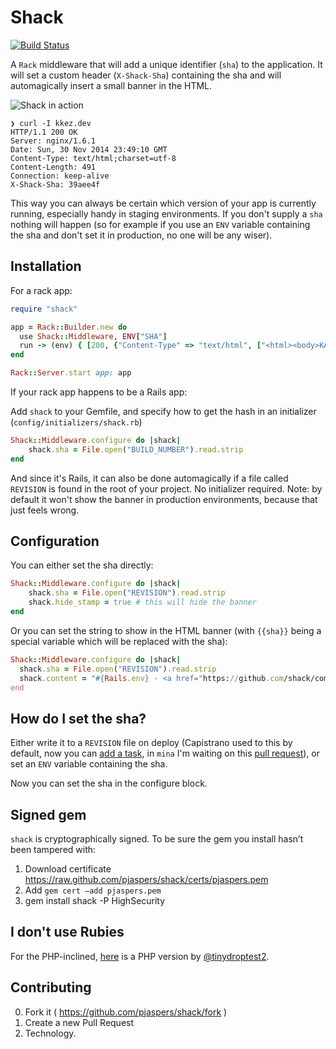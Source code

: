 # Shack

[![Build Status](https://travis-ci.org/pjaspers/shack.svg?branch=master)](https://travis-ci.org/pjaspers/shack)

A `Rack` middleware that will add a unique identifier (`sha`) to the application. It will set a custom header (`X-Shack-Sha`) containing the sha and will automagically insert a small banner in the HTML.

![Shack in action](http://cl.ly/image/2F1w1E0G2C3R/Screen%20Shot%202014-12-01%20at%2000.47.23.png)

```
❯ curl -I kkez.dev
HTTP/1.1 200 OK
Server: nginx/1.6.1
Date: Sun, 30 Nov 2014 23:49:10 GMT
Content-Type: text/html;charset=utf-8
Content-Length: 491
Connection: keep-alive
X-Shack-Sha: 39aee4f
```

This way you can always be certain which version of your app is currently running, especially handy in staging environments.
If you don't supply a `sha` nothing will happen (so for example if you use an `ENV` variable containing the sha and don't set it in production, no one will be any wiser).

## Installation

For a rack app:

```ruby
require "shack"

app = Rack::Builder.new do
  use Shack::Middleware, ENV["SHA"]
  run -> (env) { [200, {"Content-Type" => "text/html", ["<html><body>KAAAHN</body></html>"]]
end

Rack::Server.start app: app
```

If your rack app happens to be a Rails app:

Add `shack` to your Gemfile, and specify how to get the hash in an initializer (`config/initializers/shack.rb`)

```ruby
Shack::Middleware.configure do |shack|
    shack.sha = File.open("BUILD_NUMBER").read.strip
end
```

And since it's Rails, it can also be done automagically if a file called `REVISION` is found in the root of your project. No initializer required. Note: by default it won't show the banner in production environments, because that just feels wrong.

## Configuration

You can either set the sha directly:

```ruby
Shack::Middleware.configure do |shack|
    shack.sha = File.open("REVISION").read.strip
    shack.hide_stamp = true # this will hide the banner
end
```

Or you can set the string to show in the HTML banner (with `{{sha}}` being a special variable which will be replaced with the sha):

```ruby
Shack::Middleware.configure do |shack|
  shack.sha = File.open("REVISION").read.strip
  shack.content = "#{Rails.env} - <a href="https://github.com/shack/commit/{{sha}}>{{sha}}</a>"
end
```

## How do I set the sha?

Either write it to a `REVISION` file on deploy (Capistrano used to this by default, now you can [add a task](https://github.com/capistrano/capistrano/pull/757), in `mina` I'm waiting on this [pull request](https://github.com/mina-deploy/mina/pull/260)), or set an `ENV` variable containing the sha.

Now you can set the sha in the configure block.

## Signed gem

`shack` is cryptographically signed. To be sure the gem you install hasn’t been tampered with:

1. Download certificate https://raw.github.com/pjaspers/shack/certs/pjaspers.pem
2. Add `gem cert –add pjaspers.pem`
3. gem install shack -P HighSecurity

## I don't use Rubies

For the PHP-inclined, [here](https://github.com/turanct/shack) is a PHP version by [@tinydroptest2](https://twitter.com/tinydroptest2).

## Contributing

0. Fork it ( https://github.com/pjaspers/shack/fork )
1. Create a new Pull Request
2. Technology.
